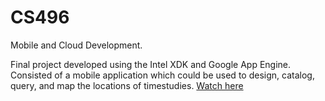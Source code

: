 # CS496
Mobile and Cloud Development.

Final project developed using the Intel XDK and Google App Engine. 
Consisted of a mobile application which could be used to design, catalog, query, and map the locations of timestudies.
[Watch here](https://www.youtube.com/watch?v=zIs7GI7h2EY)
